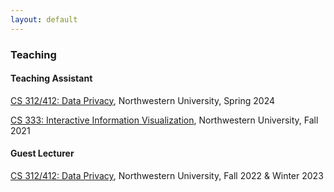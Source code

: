 ```yaml
---
layout: default
---
```

### Teaching

#### Teaching Assistant
[CS 312/412: Data Privacy](https://www.mccormick.northwestern.edu/computer-science/academics/courses/descriptions/312-412.html), Northwestern University, Spring 2024

[CS 333: Interactive Information Visualization](https://www.mccormick.northwestern.edu/computer-science/academics/courses/descriptions/333.html), Northwestern University, Fall 2021

#### Guest Lecturer
[CS 312/412: Data Privacy](https://www.mccormick.northwestern.edu/computer-science/academics/courses/descriptions/312-412.html), Northwestern University, Fall 2022 & Winter 2023
